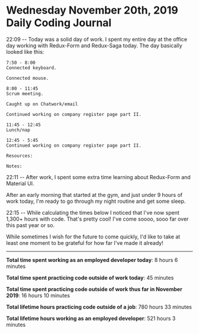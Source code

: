 # Wednesday November 20th, 2019 Daily Coding Journal

22:09 -- Today was a solid day of work. I spent my entire day at the office day working with Redux-Form and Redux-Saga today. The day basically looked like this:
```
7:50 - 8:00
Connected keyboard.

Connected mouse.

8:00 - 11:45
Scrum meeting.

Caught up on Chatwork/email

Continued working on company register page part II.

11:45 - 12:45
Lunch/nap

12:45 - 5:45
Continued working on company register page part II.

Resources:

Notes:
```
22:11 -- After work, I spent some extra time learning about Redux-Form and Material UI.

After an early morning that started at the gym, and just under 9 hours of work today, I'm ready to go through my night routine and get some sleep.

22:15 -- While calculating the times below I noticed that I've now spent 1,300+ hours with code. That's pretty cool! I've come soooo, sooo far over this past year or so.

While sometimes I wish for the future to come quickly, I'd like to take at least one moment to be grateful for how far I've made it already!
___
**Total time spent working as an employed developer today**: 8 hours 6 minutes

**Total time spent practicing code outside of work today**: 45 minutes

**Total time spent practicing code outside of work thus far in November 2019**: 16 hours 10 minutes

**Total lifetime hours practicing code outside of a job**: 780 hours 33 minutes

**Total lifetime hours working as an employed developer**: 521 hours 3 minutes